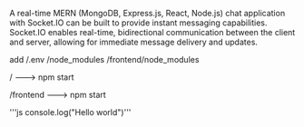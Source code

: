 A real-time MERN (MongoDB, Express.js, React, Node.js) chat application with Socket.IO can be built to
provide instant messaging capabilities. Socket.IO enables real-time, bidirectional communication between the
client and server, allowing for immediate message delivery and updates.

add /.env
    /node_modules
    /frontend/node_modules

/ ---> npm start

/frontend ---> npm start 


'''js console.log("Hello world")'''
